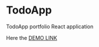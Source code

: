 # TodoApp
TodoApp portfolio React application

Here the [DEMO LINK](https://artsashko.github.io/TodoApp/)
